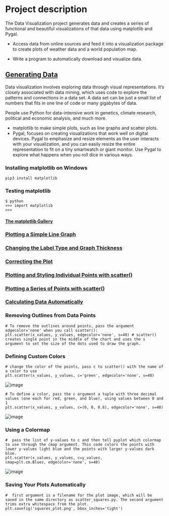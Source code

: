 # Project description
The Data Visualization project generates data and creates a series of functional and beautiful visualizations of that data using matplotlib and Pygal.

-  Access data from online sources and feed it into a visualization package to create plots of weather data and a world population map.

-  Write a program to automatically download and visualize data.

## <a href="https://github.com/talhatallat/Data-Visualization/tree/main/Generating%20Data">Generating Data<a/>
Data visualization involves exploring data through visual representations. It’s closely associated with data mining, which uses code to explore the patterns and connections in a data set. A data set can be just a small list of numbers that fits in one line of code or many gigabytes of data.


People use Python for data-intensive work in genetics, climate research, political and economic analysis, and much more.

-  matplotlib to make simple plots, such as line graphs and scatter plots.
-  Pygal, focuses on creating visualizations that work well on digital devices. Pygal to emphasize and resize elements as the user interacts with your visualization, and you can easily resize the entire representation to fit on a tiny smartwatch or giant monitor. Use Pygal to explore what happens when you roll dice in various ways.

### Installing matplotlib on Windows
    pip3 install matplotlib 
    
### Testing matplotlib
    $ python
    >>> import matplotlib
    >>>
#### <a href="http://matplotlib.org/">The matplotlib Gallery<a/>

### <a href="https://github.com/talhatallat/Data-Visualization/blob/main/Generating%20Data/Plotting%20a%20Simple%20Line%20Graph.py">Plotting a Simple Line Graph<a/>

### <a href="https://github.com/talhatallat/Data-Visualization/blob/main/Generating%20Data/Changing_the_Label_Type_and_Graph_Thickness.py">Changing the Label Type and Graph Thickness<a/>

### <a href="https://github.com/talhatallat/Data-Visualization/blob/main/Generating%20Data/Correcting_the_Plot.py">Correcting the Plot<a/>

### <a href="https://github.com/talhatallat/Data-Visualization/blob/main/Generating%20Data/Plotting_and_Styling_Individual_Points_with_scatter().py">Plotting and Styling Individual Points with scatter()<a/>

### <a href="https://github.com/talhatallat/Data-Visualization/blob/main/Generating%20Data/Plotting_a_Series_of_Points_with_scatter().py">Plotting a Series of Points with scatter()<a/>

### <a href="https://github.com/talhatallat/Data-Visualization/blob/main/Generating%20Data/scatter_squares.py">Calculating Data Automatically<a/>

### Removing Outlines from Data Points
    # To remove the outlines around points, pass the argument edgecolor='none' when you call scatter():
    plt.scatter(x_values, y_values, edgecolor='none', s=40) # scatter() creates single point in the middle of the chart and uses the s argument to set the size of the dots used to draw the graph. 


### Defining Custom Colors
    # change the color of the points, pass c to scatter() with the name of a color to use
    plt.scatter(x_values, y_values, c='green', edgecolor='none', s=40)
   
![image](https://user-images.githubusercontent.com/73076876/229165357-b8f744a6-77c7-4708-b62c-99c63f7c18e5.png)


    # To define a color, pass the c argument a tuple with three decimal values (one each for red, green, and blue), using values between 0 and 1
    plt.scatter(x_values, y_values, c=(0, 0, 0.8), edgecolor='none', s=40)

![image](https://user-images.githubusercontent.com/73076876/229165550-28a53252-3838-42a3-aaf8-e6de091f9163.png)


### Using a Colormap
    #  pass the list of y-values to c and then tell pyplot which colormap to use through the cmap argument. This code colors the points with lower y-values light blue and the points with larger y-values dark blue.
    plt.scatter(x_values, y_values, c=y_values, cmap=plt.cm.Blues, edgecolor='none', s=40)

![image](https://user-images.githubusercontent.com/73076876/229165074-fc18d2f7-80a6-463d-9acd-89a2477fd427.png)

### Saving Your Plots Automatically
    #  first argument is a filename for the plot image, which will be saved in the same directory as scatter_squares.py. The second argument trims extra whitespace from the plot.
    plt.savefig('squares_plot.png', bbox_inches='tight')
